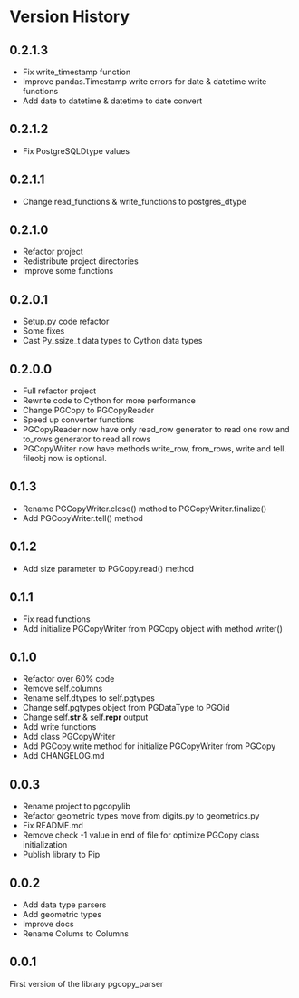 # Version History

## 0.2.1.3

* Fix write_timestamp function
* Improve pandas.Timestamp write errors for date & datetime write functions
* Add date to datetime & datetime to date convert

## 0.2.1.2

* Fix PostgreSQLDtype values

## 0.2.1.1

* Change read_functions & write_functions to postgres_dtype

## 0.2.1.0

* Refactor project
* Redistribute project directories
* Improve some functions

## 0.2.0.1

* Setup.py code refactor
* Some fixes
* Cast Py_ssize_t data types to Cython data types

## 0.2.0.0

* Full refactor project
* Rewrite code to Cython for more performance
* Change PGCopy to PGCopyReader
* Speed up converter functions
* PGCopyReader now have only read_row generator to read one row and to_rows generator to read all rows
* PGCopyWriter now have methods write_row, from_rows, write and tell. fileobj now is optional.

## 0.1.3

* Rename PGCopyWriter.close() method to PGCopyWriter.finalize()
* Add PGCopyWriter.tell() method

## 0.1.2

* Add size parameter to PGCopy.read() method

## 0.1.1

* Fix read functions
* Add initialize PGCopyWriter from PGCopy object with method writer()

## 0.1.0

* Refactor over 60% code
* Remove self.columns
* Rename self.dtypes to self.pgtypes
* Change self.pgtypes object from PGDataType to PGOid
* Change self.__str__ & self.__repr__ output
* Add write functions
* Add class PGCopyWriter
* Add PGCopy.write method for initialize PGCopyWriter from PGCopy
* Add CHANGELOG.md

## 0.0.3

* Rename project to pgcopylib
* Refactor geometric types move from digits.py to geometrics.py
* Fix README.md
* Remove check -1 value in end of file for optimize PGCopy class initialization
* Publish library to Pip

## 0.0.2

* Add data type parsers
* Add geometric types
* Improve docs
* Rename Colums to Columns

## 0.0.1

First version of the library pgcopy_parser
